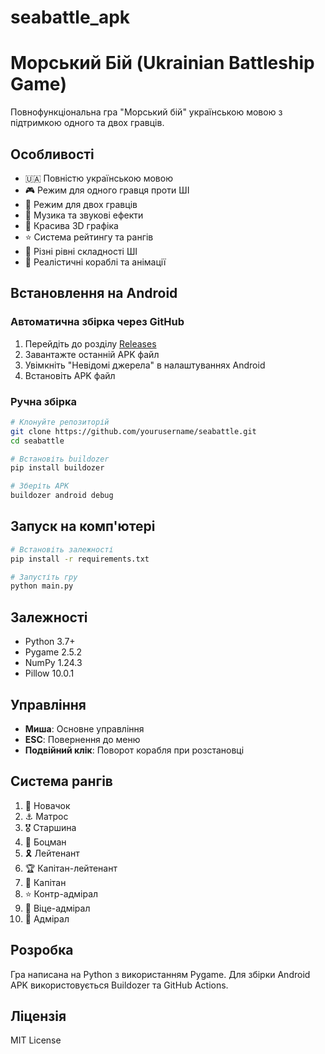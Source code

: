 # seabattle_apk
# Морський Бій (Ukrainian Battleship Game)

Повнофункціональна гра "Морський бій" українською мовою з підтримкою одного та двох гравців.

## Особливості

- 🇺🇦 Повністю українською мовою
- 🎮 Режим для одного гравця проти ШІ
- 👥 Режим для двох гравців
- 🎵 Музика та звукові ефекти
- 🎨 Красива 3D графіка
- ⭐ Система рейтингу та рангів
- 🎯 Різні рівні складності ШІ
- 🚢 Реалістичні кораблі та анімації

## Встановлення на Android

### Автоматична збірка через GitHub

1. Перейдіть до розділу [Releases](../../releases)
2. Завантажте останній APK файл
3. Увімкніть "Невідомі джерела" в налаштуваннях Android
4. Встановіть APK файл

### Ручна збірка

```bash
# Клонуйте репозиторій
git clone https://github.com/yourusername/seabattle.git
cd seabattle

# Встановіть buildozer
pip install buildozer

# Зберіть APK
buildozer android debug
```

## Запуск на комп'ютері

```bash
# Встановіть залежності
pip install -r requirements.txt

# Запустіть гру
python main.py
```

## Залежності

- Python 3.7+
- Pygame 2.5.2
- NumPy 1.24.3
- Pillow 10.0.1

## Управління

- **Миша**: Основне управління
- **ESC**: Повернення до меню
- **Подвійний клік**: Поворот корабля при розстановці

## Система рангів

1. 🔰 Новачок
2. ⚓ Матрос
3. 🎖️ Старшина
4. 🏅 Боцман
5. 🎗️ Лейтенант
6. 🏆 Капітан-лейтенант
7. 👑 Капітан
8. ⭐ Контр-адмірал
9. 🌟 Віце-адмірал
10. 💎 Адмірал

## Розробка

Гра написана на Python з використанням Pygame. Для збірки Android APK використовується Buildozer та GitHub Actions.

## Ліцензія

MIT License

